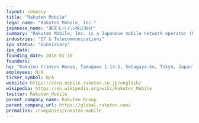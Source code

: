 ```yaml
---
layout: company
title: "Rakuten Mobile"
legal_name: "Rakuten Mobile, Inc."
japanese_name: "楽天モバイル株式会社"
summary: "Rakuten Mobile, Inc. is a Japanese mobile network operator (MNO) that provides mobile phone services. As a part of the Rakuten Group, it is the fourth-largest telecommunications company in Japan, following NTT DoCoMo, KDDI, and Softbank. Rakuten also operates 'Rakuten Mobile', a virtual MNO (MVNO) business that was operated by Rakuten Group before being integrated into the Rakuten Mobile network in April 2019. Rakuten Mobile received the allocation of 1.7GHz band from the Ministry of Internal Affairs and Communications Radiation Council on April 6, 2018, securing its participation in MNO. Although the service was supposed to be launched on October 1, 2019, network construction delays resulted in trial operations. The service launch in Tokyo, Nagoya, Osaka, and Kobe, which are the service areas, was postponed until spring 2020. On March 3, 2020, Rakuten Mobile announced that it would start MNO services with a single plan on April 8, 2020. As a temporary measure until the network is complete, the company provides services using au communication network roaming services outside its service area. Rakuten also announced that it would end new MVNO service subscriptions as of April 7, 2020."
industries: "IT & Telecommunications"
ipo_status: "Subsidiary"
ipo_date: 
founding_date: 2018-01-10
founders: 
hq: "Rakuten Crimson House, Tamagawa 1-14-1, Setagaya-ku, Tokyo, Japan"
employees: N/A
ticker_symbol: N/A
website: https://corp.mobile.rakuten.co.jp/english/
wikipedia: https://en.wikipedia.org/wiki/Rakuten_Mobile
twitter: Rakuten_Mobile
parent_company_name: Rakuten Group
parent_company_url: https://global.rakuten.com/
permalink: /companies/rakuten-mobile
---
```

